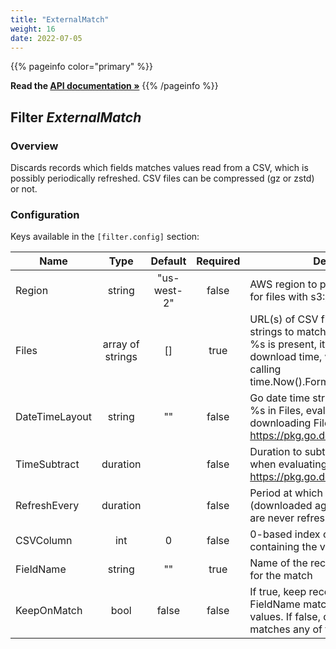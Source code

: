 ```yaml
---
title: "ExternalMatch"
weight: 16
date: 2022-07-05
---
```

{{% pageinfo color="primary" %}}

**Read the [API documentation &raquo;](https://pkg.go.dev/github.com/AdRoll/baker/filter#ExternalMatch)**
{{% /pageinfo %}}

## Filter *ExternalMatch*

### Overview
Discards records which fields matches values read from a CSV, which is possibly periodically refreshed. CSV files can be compressed (gz or zstd) or not.

### Configuration

Keys available in the `[filter.config]` section:

|Name|Type|Default|Required|Description|
|----|:--:|:-----:|:------:|-----------|
| Region| string| "us-west-2"| false| AWS region to pass to S3 client (only for files with s3:// prefix)|
| Files| array of strings| []| true| URL(s) of CSV file(s) containing the strings to match (s3[n]:// or file://). If %s is present, it's replaced, at download time, with the result of calling time.Now().Format(DateTimeLayout).|
| DateTimeLayout| string| ""| false| Go date time string layout replacing %s in Files, evaluated just before downloading Files. See https://pkg.go.dev/time#Time.Format|
| TimeSubtract| duration| | false| Duration to subtract from time.Now() when evaluating DateTimeLayout. See https://pkg.go.dev/time#ParseDuration|
| RefreshEvery| duration| | false| Period at which Files are refreshed (downloaded again), if not set, Files are never refreshed|
| CSVColumn| int| 0| false| 0-based index of the CSV column containing the values to consider|
| FieldName| string| ""| true| Name of the record field to consider for the match|
| KeepOnMatch| bool| false| false| If true, keep records if field at FieldName matches any of the CSV values. If false, discard records if field matches any of the CSV values.|

